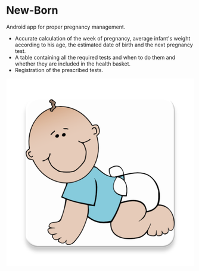 # New-Born

Android app for proper pregnancy management.


  * Accurate calculation of the week of pregnancy, average infant's weight according to his age, the estimated date of birth and the next   pregnancy test.
  * A table containing all the required tests and when to do them and whether they are included in the health basket.
  * Registration of the prescribed tests.
  
  
![logo](https://github.com/GershonGraos/New-Born/blob/master/app/src/main/baby1-web.png)
